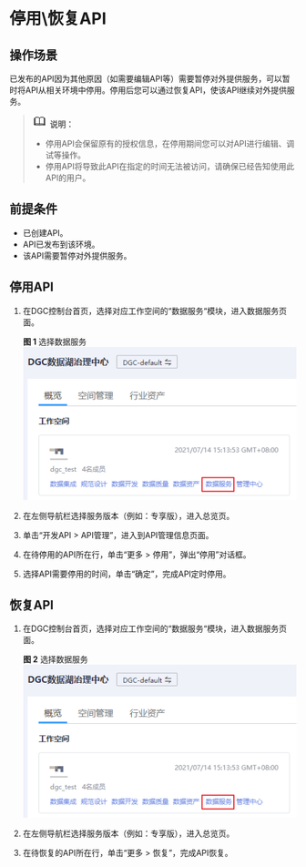 # 停用\\恢复API<a name="dgc_01_0318"></a>

## 操作场景<a name="section25971517509"></a>

已发布的API因为其他原因（如需要编辑API等）需要暂停对外提供服务，可以暂时将API从相关环境中停用。停用后您可以通过恢复API，使该API继续对外提供服务。

>![](public_sys-resources/icon-note.gif) **说明：** 
>-   停用API会保留原有的授权信息，在停用期间您可以对API进行编辑、调试等操作。
>-   停用API将导致此API在指定的时间无法被访问，请确保已经告知使用此API的用户。

## 前提条件<a name="section1678010231609"></a>

-   已创建API。
-   API已发布到该环境。
-   该API需要暂停对外提供服务。

## 停用API<a name="section10625151911552"></a>

1.  在DGC控制台首页，选择对应工作空间的“数据服务“模块，进入数据服务页面。

    **图 1**  选择数据服务<a name="dgc_01_0313_dgc_01_0009_fig1540042925813"></a>  
    ![](figures/选择数据服务.png "选择数据服务")


1.  在左侧导航栏选择服务版本（例如：专享版），进入总览页。
2.  单击“开发API \> API管理”，进入到API管理信息页面。
3.  在待停用的API所在行，单击“更多 \> 停用”，弹出“停用”对话框。
4.  选择API需要停用的时间，单击“确定”，完成API定时停用。

## 恢复API<a name="section13314153775512"></a>

1.  在DGC控制台首页，选择对应工作空间的“数据服务“模块，进入数据服务页面。

    **图 2**  选择数据服务<a name="dgc_01_0313_dgc_01_0009_fig1540042925813_1"></a>  
    ![](figures/选择数据服务.png "选择数据服务")


1.  在左侧导航栏选择服务版本（例如：专享版），进入总览页。
2.  在待恢复的API所在行，单击“更多 \> 恢复”，完成API恢复。

